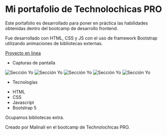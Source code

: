 # Mi portafolio de Technolochicas PRO

Este portafolio es desarrollado para poner en práctica las habilidades obtenidas dentro del bootcamp de desarrollo frontend.

Fue desarrollado con HTML, CSS y JS con el uso de framework Bootstrap utilizando animaciones de bibliotecas externas.

[Proyecto en linea](https://664a14aaabb34acf2ec6e5fa--golden-duckanoo-0e0e8a.netlify.app/)

- Capturas de pantalla

![Sección Yo](<d:\Captura de pantalla 2024-05-19 023639.png>)
![Sección Yo](<d:\Captura de pantalla 2024-05-19 023726.png>)
![Sección Yo](<d:\Captura de pantalla 2024-05-19 023808.png>)
![Sección Yo](<d:\Captura de pantalla 2024-05-19 024002.png>)
![Sección Yo](<d:\Captura de pantalla 2024-05-19 024059.png>)


- Tecnologías

* HTML
* CSS
* Javascript
* Bootstrap 5

Ocupamos bibliotecas extra.

Creado por Malinali en el bootcamp de Technolochicas PRO.